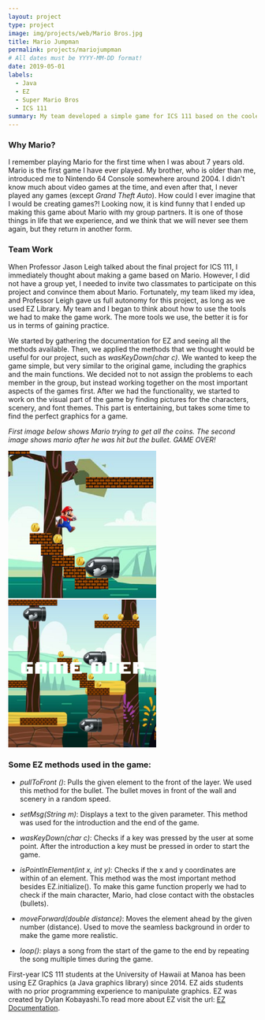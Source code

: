 ```yaml
---
layout: project
type: project
image: img/projects/web/Mario Bros.jpg
title: Mario Jumpman 
permalink: projects/mariojumpman
# All dates must be YYYY-MM-DD format!
date: 2019-05-01
labels:
  - Java
  - EZ
  - Super Mario Bros
  - ICS 111
summary: My team developed a simple game for ICS 111 based on the coolest video game character in world, Mario.
---
```



### Why Mario? 

I remember playing Mario for the first time when I was about 7 years old. Mario is the first game I have ever played. 
My brother, who is older than me, introduced me to Nintendo 64 Console somewhere around 2004. I didn't know much about
video games at the time, and even after that, I never played any games (except *Grand Theft Auto*). How could I ever imagine
that I would be creating games?! Looking now, it is kind funny that I ended up making this game about Mario with my group
partners. It is one of those things in life that we experience, and we think that we will never see them again, but they 
return in another form.


### Team Work

When Professor Jason Leigh talked about the final project for ICS 111, I immediately thought about making a game based on Mario. 
However, I did not have a group yet, I needed to invite two classmates to participate on this project and convince them about Mario.
Fortunately, my team liked my idea, and Professor Leigh gave us full autonomy for this project, as long as we used EZ Library.
My team and I began to think about how to use the tools we had to make the game work. The more tools we use, the better it is 
for us in terms of gaining practice.

We started by gathering the documentation for EZ and seeing all the methods available. Then, we applied the methods that we thought
would be useful for our project, such as *wasKeyDown(char c)*. We wanted to keep the game simple, but very similar to the original game, 
including the graphics and the main functions. We decided not to not assign the problems to each member in the group, but instead
working together on the most important aspects of the games first. After we had the functionality, we started to work on the visual 
part of the game by finding pictures for the characters, scenery, and font themes. This part is entertaining, but takes some time to 
find the perfect graphics for a game.

*First image below shows Mario trying to get all the coins.
The second image shows mario after he was hit but the bullet. GAME OVER!*

<div class="text-center p-4">
  <img width="300px" src="../img/projects/web/MarioBros3.png" class="img-thumbnail" >
  <img width="300px" src="../img/projects/web/MarioBros2.png" class="img-thumbnail" >
</div>
        
### Some EZ methods used in the game:

- *pullToFront ()*: Pulls the given element to the front of the layer.
We used this method for the bullet. The bullet moves in front of the
wall and scenery in a random speed. 

- *setMsg(String m)*: Displays a text to the given parameter.
This method was used for the introduction and the end of the game.

- *wasKeyDown(char c)*: Checks if a key was pressed by the user at some point.
After the introduction a key must be pressed in order to start the game.

- *isPointInElement(int x, int y)*: Checks if the x and y coordinates are within of an element.
This method was the most important method besides EZ.initialize(). To make this game function
properly we had to check if the main character, Mario, had close contact with the obstacles (bullets). 

- *moveForward(double distance)*: Moves the element ahead by the given number (distance). 
Used to move the seamless background in order to make the game more realistic. 

- *loop()*: plays a song from the start of the game to the end by repeating the song multiple times during the game.

	
First-year ICS 111 students at the University of Hawaii at Manoa has been using EZ Graphics (a Java graphics library) since 2014.
EZ aids students with no prior programming experience to manipulate graphics. EZ was created by Dylan Kobayashi.To read more about
EZ visit the url: [EZ Documentation](http://www2.hawaii.edu/~dylank/ics111/doc/).